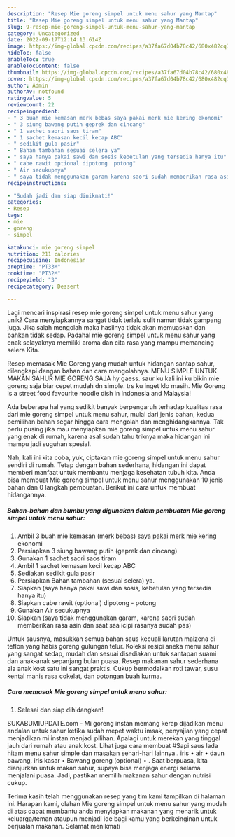 ```yaml
---
description: "Resep Mie goreng simpel untuk menu sahur yang Mantap"
title: "Resep Mie goreng simpel untuk menu sahur yang Mantap"
slug: 9-resep-mie-goreng-simpel-untuk-menu-sahur-yang-mantap
category: Uncategorized
date: 2022-09-17T12:14:13.614Z
image: https://img-global.cpcdn.com/recipes/a37fa67d04b78c42/680x482cq70/mie-goreng-simpel-untuk-menu-sahur-foto-resep-utama.jpg
hideToc: false
enableToc: true
enableTocContent: false
thumbnail: https://img-global.cpcdn.com/recipes/a37fa67d04b78c42/680x482cq70/mie-goreng-simpel-untuk-menu-sahur-foto-resep-utama.jpg
cover: https://img-global.cpcdn.com/recipes/a37fa67d04b78c42/680x482cq70/mie-goreng-simpel-untuk-menu-sahur-foto-resep-utama.jpg
author: Admin
authorAv: notfound
ratingvalue: 5
reviewcount: 22
recipeingredient:
- " 3 buah mie kemasan merk bebas saya pakai merk mie kering ekonomi"
- " 3 siung bawang putih geprek dan cincang"
- " 1 sachet saori saos tiram"
- " 1 sachet kemasan kecil kecap ABC"
- " sedikit gula pasir"
- " Bahan tambahan sesuai selera ya"
- " saya hanya pakai sawi dan sosis kebetulan yang tersedia hanya itu"
- " cabe rawit optional dipotong  potong"
- " Air secukupnya"
- " saya tidak menggunakan garam karena saori sudah memberikan rasa asin dan saat saa icipi rasanya sudah pas"
recipeinstructions:

- "Sudah jadi dan siap dinikmati!"
categories:
- Resep
tags:
- mie
- goreng
- simpel

katakunci: mie goreng simpel 
nutrition: 211 calories
recipecuisine: Indonesian
preptime: "PT33M"
cooktime: "PT32M"
recipeyield: "3"
recipecategory: Dessert

---
```





Lagi mencari inspirasi resep mie goreng simpel untuk menu sahur yang unik? Cara menyiapkannya sangat tidak terlalu sulit namun tidak gampang juga. Jika salah mengolah maka hasilnya tidak akan memuaskan dan bahkan tidak sedap. Padahal mie goreng simpel untuk menu sahur yang enak selayaknya memiliki aroma dan cita rasa yang mampu memancing selera Kita.





Resep memasak Mie Goreng yang mudah untuk hidangan santap sahur, dilengkapi dengan bahan dan cara mengolahnya. MENU SIMPLE UNTUK MAKAN SAHUR MIE GORENG SAJA hy gaess. saur ku kali ini ku bikin mie goreng saja biar cepet mudah dn simple. trs ku inget klo masih. Mie Goreng is a street food favourite noodle dish in Indonesia and Malaysia!

Ada beberapa hal yang sedikit banyak berpengaruh terhadap kualitas rasa dari mie goreng simpel untuk menu sahur, mulai dari jenis bahan, kedua pemilihan bahan segar hingga cara mengolah dan menghidangkannya. Tak perlu pusing jika mau menyiapkan mie goreng simpel untuk menu sahur yang enak di rumah, karena asal sudah tahu triknya maka hidangan ini mampu jadi suguhan spesial.






Nah, kali ini kita coba, yuk, ciptakan mie goreng simpel untuk menu sahur sendiri di rumah. Tetap dengan bahan sederhana, hidangan ini dapat memberi manfaat untuk membantu menjaga kesehatan tubuh kita. Anda bisa membuat Mie goreng simpel untuk menu sahur menggunakan 10 jenis bahan dan 0 langkah pembuatan. Berikut ini cara untuk membuat hidangannya.

<!--inarticleads1-->

##### Bahan-bahan dan bumbu yang digunakan dalam pembuatan Mie goreng simpel untuk menu sahur:

1. Ambil  3 buah mie kemasan (merk bebas) saya pakai merk mie kering ekonomi
1. Persiapkan  3 siung bawang putih (geprek dan cincang)
1. Gunakan  1 sachet saori saos tiram
1. Ambil  1 sachet kemasan kecil kecap ABC
1. Sediakan  sedikit gula pasir
1. Persiapkan  Bahan tambahan (sesuai selera) ya.
1. Siapkan  (saya hanya pakai sawi dan sosis, kebetulan yang tersedia hanya itu)
1. Siapkan  cabe rawit (optional) dipotong - potong
1. Gunakan  Air secukupnya
1. Siapkan  (saya tidak menggunakan garam, karena saori sudah memberikan rasa asin dan saat saa icipi rasanya sudah pas)


Untuk sausnya, masukkan semua bahan saus kecuali larutan maizena di teflon yang habis goreng gulungan telur. Koleksi resipi aneka menu sahur yang sangat sedap, mudah dan sesuai disediakan untuk santapan suami dan anak-anak sepanjang bulan puasa. Resep makanan sahur sederhana ala anak kost satu ini sangat praktis. Cukup bermodalkan roti tawar, susu kental manis rasa cokelat, dan potongan buah kurma. 

<!--inarticleads2-->

##### Cara memasak Mie goreng simpel untuk menu sahur:


1. Selesai dan siap dihidangkan!

SUKABUMIUPDATE.com - Mi goreng instan memang kerap dijadikan menu andalan untuk sahur ketika sudah mepet waktu imsak, penyajian yang cepat menjadikan mi instan menjadi pilihan. Apalagi untuk merekan yang tinggal jauh dari rumah atau anak kost. Lihat juga cara membuat #Sapi saus lada hitam menu sahur simple dan masakan sehari-hari lainnya.. iris • air • daun bawang, iris kasar • Bawang goreng (optional) • . Saat berpuasa, kita dianjurkan untuk makan sahur, supaya bisa menjaga energi selama menjalani puasa. Jadi, pastikan memilih makanan sahur dengan nutrisi cukup. 

Terima kasih telah menggunakan resep yang tim kami tampilkan di halaman ini. Harapan kami, olahan Mie goreng simpel untuk menu sahur yang mudah di atas dapat membantu anda menyiapkan makanan yang menarik untuk keluarga/teman ataupun menjadi ide bagi kamu yang berkeinginan untuk berjualan makanan. Selamat menikmati
